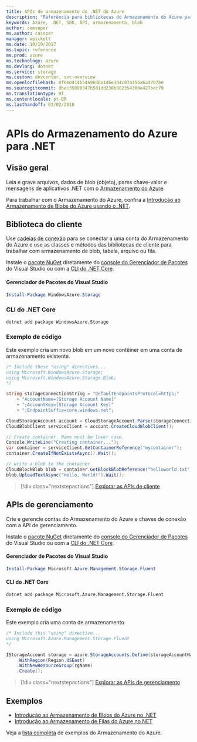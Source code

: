 ```yaml
---
title: APIs de armazenamento do .NET do Azure
description: "Referência para bibliotecas do Armazenamento do Azure para .NET"
keywords: Azure, .NET, SDK, API, armazenamento, blob
author: camsoper
ms.author: casoper
manager: wpickett
ms.date: 10/19/2017
ms.topic: reference
ms.prod: azure
ms.technology: azure
ms.devlang: dotnet
ms.service: storage
ms.custom: devcenter, svc-overview
ms.openlocfilehash: 8f6e0414b54698d0a1dbe3d4c074456a6ad7b7be
ms.sourcegitcommit: dbec35008347b581dd238b882354300e427bec70
ms.translationtype: HT
ms.contentlocale: pt-BR
ms.lasthandoff: 03/02/2018
---
```

# <a name="azure-storage-apis-for-net"></a>APIs do Armazenamento do Azure para .NET

## <a name="overview"></a>Visão geral

Leia e grave arquivos, dados de blob (objeto), pares chave-valor e mensagens de aplicativos .NET com o [Armazenamento do Azure](https://review.docs.microsoft.com/azure/storage/storage-introduction).

Para trabalhar com o Armazenamento do Azure, confira a [Introdução ao Armazenamento de Blobs do Azure usando o .NET](/azure/storage/storage-dotnet-how-to-use-blobs).

## <a name="client-library"></a>Biblioteca do cliente

Use [cadeias de conexão](/azure/storage/storage-create-storage-account#manage-your-storage-account) para se conectar a uma conta do Armazenamento do Azure e use as classes e métodos das bibliotecas de cliente para trabalhar com armazenamento de blob, tabela, arquivo ou fila.

Instale o [pacote NuGet](https://www.nuget.org/packages/WindowsAzure.Storage) diretamente do [console do Gerenciador de Pacotes][PackageManager] do Visual Studio ou com a [CLI do .NET Core][DotNetCLI].

#### <a name="visual-studio-package-manager"></a>Gerenciador de Pacotes do Visual Studio

```powershell
Install-Package WindowsAzure.Storage
```

### <a name="net-core-cli"></a>CLI do .NET Core

```bash
dotnet add package WindowsAzure.Storage
```

### <a name="code-example"></a>Exemplo de código

Este exemplo cria um novo blob em um novo contêiner em uma conta de armazenamento existente.

```csharp
/* Include these "using" directives...
using Microsoft.WindowsAzure.Storage;
using Microsoft.WindowsAzure.Storage.Blob;
*/

string storageConnectionString = "DefaultEndpointsProtocol=https;"
    + "AccountName=[Storage Account Name]"
    + ";AccountKey=[Storage Account Key]"
    + ";EndpointSuffix=core.windows.net";

CloudStorageAccount account = CloudStorageAccount.Parse(storageConnectionString);
CloudBlobClient serviceClient = account.CreateCloudBlobClient();

// Create container. Name must be lower case.
Console.WriteLine("Creating container...");
var container = serviceClient.GetContainerReference("mycontainer");
container.CreateIfNotExistsAsync().Wait();

// write a blob to the container
CloudBlockBlob blob = container.GetBlockBlobReference("helloworld.txt");
blob.UploadTextAsync("Hello, World!").Wait();
```

> [!div class="nextstepactions"]
> [Explorar as APIs de cliente](/dotnet/api/overview/azure/storage/client)

## <a name="management-apis"></a>APIs de gerenciamento

Crie e gerencie contas do Armazenamento do Azure e chaves de conexão com a API de gerenciamento.

Instale o [pacote NuGet](https://www.nuget.org/packages/Microsoft.Azure.Management.Storage.Fluent) diretamente do [console do Gerenciador de Pacotes][PackageManager] do Visual Studio ou com a [CLI do .NET Core][DotNetCLI].

#### <a name="visual-studio-package-manager"></a>Gerenciador de Pacotes do Visual Studio

```powershell
Install-Package Microsoft.Azure.Management.Storage.Fluent
```

#### <a name="net-core-cli"></a>CLI do .NET Core

````bash
dotnet add package Microsoft.Azure.Management.Storage.Fluent
````

### <a name="code-example"></a>Exemplo de código

Este exemplo cria uma conta de armazenamento.

```csharp
/* Include this "using" directive...
using Microsoft.Azure.Management.Storage.Fluent
*/

IStorageAccount storage = azure.StorageAccounts.Define(storageAccountName)
    .WithRegion(Region.USEast)
    .WithNewResourceGroup(rgName)
    .Create();
```

> [!div class="nextstepactions"]
> [Explorar as APIs de gerenciamento](/dotnet/api/overview/azure/storage/management)

## <a name="samples"></a>Exemplos

* [Introdução ao Armazenamento de Blobs do Azure no .NET](https://azure.microsoft.com/resources/samples/storage-blob-dotnet-getting-started/) 
* [Introdução ao Armazenamento de Filas do Azure no NET](https://azure.microsoft.com/resources/samples/storage-queue-dotnet-getting-started/)

Veja a [lista completa](https://azure.microsoft.com/resources/samples/?platform=dotnet&term=storage) de exemplos do Armazenamento do Azure.

[PackageManager]: https://docs.microsoft.com/nuget/tools/package-manager-console
[DotNetCLI]: https://docs.microsoft.com/dotnet/core/tools/dotnet-add-package